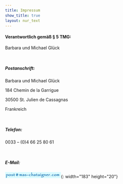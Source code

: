 ```yaml
---	
title: Impressum
show_title: true
layout: nur_text
---
```


#### Verantwortlich gem&auml;&szlig; &sect; 5 TMG:

Barbara und Michael Gl&uuml;ck

&nbsp;

##### Postanschrift:

Barbara und Michael Gl&uuml;ck

184 Chemin de la Garrigue

30500 St. Julien de Cassagnas

Frankreich

&nbsp;

##### Telefon:

0033 – (0)4 66 25 80 61

&nbsp;

##### E-Mail:

![](/images/mail.gif){: width="183" height="20"}